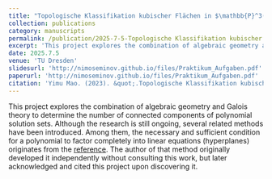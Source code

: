 ```yaml
---
title: "Topologische Klassifikation kubischer Flächen in $\mathbb{P}^3(\mathbb{R})$ anhand von Julia-Implementierungen: 5 Fallbeispiele"
collection: publications
category: manuscripts
permalink: /publication/2025-7-5-Topologische Klassifikation kubischer Flächen in $\mathbb{P}^3(\mathbb{R})$ anhand von Julia-Implementierungen: 5 Fallbeispiele
excerpt: 'This project explores the combination of algebraic geometry and Galois theory to determine the number of connected components of polynomial solution sets. Although the research is still in the development stage, several related methods have been introduced.'
date: 2025.7.5
venue: 'TU Dresden'
slidesurl: 'http://nimoseminov.github.io/files/Praktikum_Aufgaben.pdf'
paperurl: 'http://nimoseminov.github.io/files/Praktikum_Aufgaben.pdf'
citation: 'Yimu Mao. (2023). &quot;.Topologische Klassifikation kubischer Flächen in $\mathbb{P}^3(\mathbb{R})$ anhand von Julia-Implementierungen: 5 Fallbeispiele &quot'
---
```


This project explores the combination of algebraic geometry and Galois theory to determine the number of connected components of polynomial solution sets. Although the research is still ongoing, several related methods have been introduced. Among them, the necessary and sufficient condition for a polynomial to factor completely into linear equations (hyperplanes) originates from the [reference](https://wenku.csdn.net/doc/7u8353ndrs). The author of that method originally developed it independently without consulting this work, but later acknowledged and cited this project upon discovering it.
